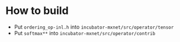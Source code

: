 # How to build
- Put `ordering_op-inl.h` into `incubator-mxnet/src/operator/tensor`
- Put `softmax**` into `incubator-mxnet/src/operator/contrib`
